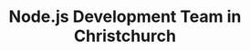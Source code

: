 ---
title: Node.js Development Team in Christchurch
permalink: /landings/locations/christchurch/developer/node-js
technology: Node.js
location: Christchurch
---